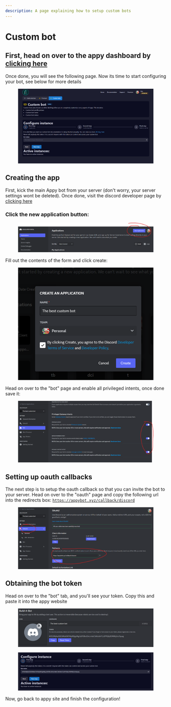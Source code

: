 ```yaml
---
description: A page explaining how to setup custom bots
---
```


# Custom bot

## First, head on over to the appy dashboard by [clicking here](https://appybot.xyz/dashboard?selected=customInstance)

Once done, you will see the following page. Now its time to start configuring your bot, see below for more details

<figure><img src="../../.gitbook/assets/image (11).png" alt=""><figcaption></figcaption></figure>

## Creating the app

First, kick the main Appy bot from your server (don't worry, your server settings wont be deleted). Once done, visit the discord developer page by [clicking here](https://discord.com/developers/applications)

### Click the new application button:

<figure><img src="../../.gitbook/assets/image (5).png" alt=""><figcaption></figcaption></figure>

Fill out the contents of the form and click create:

<figure><img src="../../.gitbook/assets/image (9).png" alt=""><figcaption></figcaption></figure>

Head on over to the "bot" page and enable all privileged intents, once done save it:

<figure><img src="../../.gitbook/assets/image (10).png" alt=""><figcaption></figcaption></figure>

## Setting up oauth callbacks

The next step is to setup the oauth callback so that you can invite the bot to your server. Head on over to the "oauth" page and copy the following url into the redirects box: [`https://appybot.xyz/callback/discord`](https://appybot.xyz/callback/discord)

<figure><img src="../../.gitbook/assets/image (1).png" alt=""><figcaption></figcaption></figure>

## Obtaining the bot token

Head on over to the "bot" tab, and you'll see your token. Copy this and paste it into the appy website

<figure><img src="../../.gitbook/assets/image (13).png" alt=""><figcaption></figcaption></figure>

<figure><img src="../../.gitbook/assets/image (14).png" alt=""><figcaption></figcaption></figure>

Now, go back to appy site and finish the configuration!
